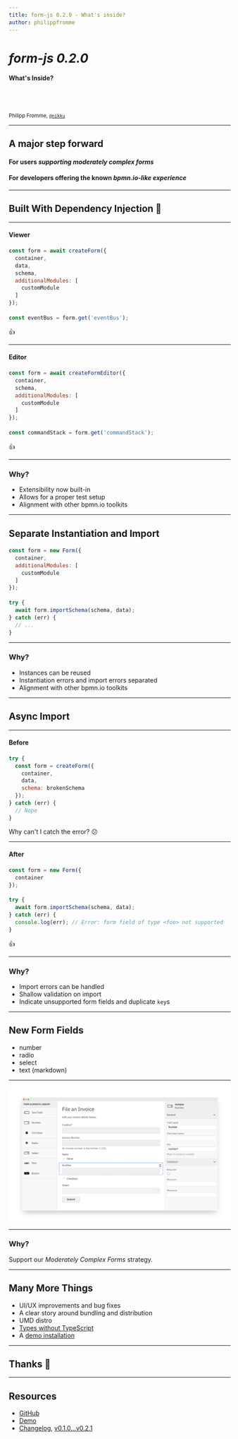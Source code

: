 ```yaml
---
title: form-js 0.2.0 - What's inside?
author: philippfromme
---
```


# *form-js 0.2.0*

#### What's Inside?

<br/>
<br/>

<small>Philipp Fromme, <a href="https://github.com/nikku"><code>@nikku</code></a></small>

---

<!--config
  theme=eco
-->

## A major step forward

#### For users _supporting moderately complex forms_

#### For developers offering the known _bpmn.io-like experience_

---

## Built With Dependency Injection :electric_plug:

---

#### Viewer

```javascript
const form = await createForm({
  container,
  data,
  schema,
  additionalModules: [
    customModule
  ]
});

const eventBus = form.get('eventBus');
```

:thumbsup:

---

#### Editor

```javascript
const form = await createFormEditor({
  container,
  schema,
  additionalModules: [
    customModule
  ]
});

const commandStack = form.get('commandStack');
```

:thumbsup:

---

### Why?

* Extensibility now built-in
* Allows for a proper test setup
* Alignment with other bpmn.io toolkits

---

## Separate Instantiation and Import

```javascript
const form = new Form({
  container,
  additionalModules: [
    customModule
  ]
});

try {
  await form.importSchema(schema, data);
} catch (err) {
  // ...
}
```

---

### Why?

* Instances can be reused
* Instantiation errors and import errors separated
* Alignment with other bpmn.io toolkits

---

## Async Import

---

#### Before

```javascript
try {
  const form = createForm({
    container,
    data,
    schema: brokenSchema
  });
} catch (err) {
  // Nope
}
```

Why can't I catch the error? :confused:

---

#### After

```javascript
const form = new Form({
  container
});

try {
  await form.importSchema(schema, data);
} catch (err) {
  console.log(err); // Error: form field of type <foo> not supported
}
```

:thumbsup:

---

### Why?

* Import errors can be handled
* Shallow validation on import
* Indicate unsupported form fields and duplicate `key`s

---

## New Form Fields

* number
* radio
* select
* text (markdown)

---

![screenshot with new form fields](./screenshot.png)

---

### Why?

Support our _Moderately Complex Forms_ strategy.

---

## Many More Things

* UI/UX improvements and bug fixes
* A clear story around bundling and distribution
* UMD distro
* [Types without TypeScript](https://github.com/nikku/types-without-typescript)
* A [demo installation](https://demo.bpmn.io/form)

---

<!--config
  theme=eco
-->

## Thanks :clap:

---

## Resources

* [GitHub](https://github.com/bpmn-io/form-js)
* [Demo](https://demo.bpmn.io/form)
* [Changelog](https://github.com/bpmn-io/form-js/blob/master/packages/form-js/CHANGELOG.md), [v0.1.0...v0.2.1](https://github.com/bpmn-io/form-js/compare/v0.1.0...v0.2.1)